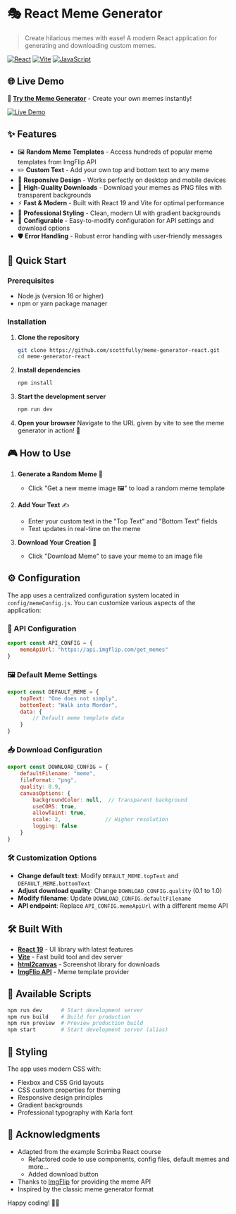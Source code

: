 # 🎭 React Meme Generator

> Create hilarious memes with ease! A modern React application for generating and downloading custom memes.

[![React](https://img.shields.io/badge/React-61DAFB?style=for-the-badge&logo=react&logoColor=black)](https://reactjs.org/)
[![Vite](https://img.shields.io/badge/Vite-646CFF?style=for-the-badge&logo=vite&logoColor=white)](https://vitejs.dev/)
[![JavaScript](https://img.shields.io/badge/JavaScript-F7DF1E?style=for-the-badge&logo=javascript&logoColor=black)](https://developer.mozilla.org/en-US/docs/Web/JavaScript)

## 🌐 Live Demo

**🚀 [Try the Meme Generator](https://meme-generator-react-dun.vercel.app)** - Create your own memes instantly!

<a href="https://meme-generator-react-dun.vercel.app" target="_blank"><img src="https://img.shields.io/badge/🔗_Live_Demo-4285F4?style=for-the-badge&logo=googlechrome&logoColor=white" alt="Live Demo" /></a>
  

## ✨ Features

- 🖼️ **Random Meme Templates** - Access hundreds of popular meme templates from ImgFlip API
- ✏️ **Custom Text** - Add your own top and bottom text to any meme
- 📱 **Responsive Design** - Works perfectly on desktop and mobile devices
- 💾 **High-Quality Downloads** - Download your memes as PNG files with transparent backgrounds
- ⚡ **Fast & Modern** - Built with React 19 and Vite for optimal performance
- 🎨 **Professional Styling** - Clean, modern UI with gradient backgrounds
- 🔧 **Configurable** - Easy-to-modify configuration for API settings and download options
- 🛡️ **Error Handling** - Robust error handling with user-friendly messages

## 🚀 Quick Start

### Prerequisites

- Node.js (version 16 or higher)
- npm or yarn package manager

### Installation

1. **Clone the repository**
   ```bash
   git clone https://github.com/scottfully/meme-generator-react.git
   cd meme-generator-react
   ```

2. **Install dependencies**
   ```bash
   npm install
   ```

3. **Start the development server**
   ```bash
   npm run dev
   ```

4. **Open your browser**
   Navigate to the URL given by vite to see the meme generator in action! 🎉

## 🎮 How to Use

1. **Generate a Random Meme** 📸
   - Click "Get a new meme image 🖼" to load a random meme template

2. **Add Your Text** ✍️
   - Enter your custom text in the "Top Text" and "Bottom Text" fields
   - Text updates in real-time on the meme

3. **Download Your Creation** 💾
   - Click "Download Meme" to save your meme to an image file

## ⚙️ Configuration

The app uses a centralized configuration system located in `config/memeConfig.js`. You can customize various aspects of the application:

### 🔧 API Configuration

```javascript
export const API_CONFIG = {
    memeApiUrl: "https://api.imgflip.com/get_memes"
}
```

### 🖼️ Default Meme Settings

```javascript
export const DEFAULT_MEME = {
    topText: "One does not simply",
    bottomText: "Walk into Mordor",
    data: {
        // Default meme template data
    }
}
```

### 📥 Download Configuration

```javascript
export const DOWNLOAD_CONFIG = {
    defaultFilename: "meme",
    fileFormat: "png",
    quality: 0.9,
    canvasOptions: {
        backgroundColor: null,  // Transparent background
        useCORS: true,
        allowTaint: true,
        scale: 2,              // Higher resolution
        logging: false
    }
}
```

### 🛠️ Customization Options

- **Change default text**: Modify `DEFAULT_MEME.topText` and `DEFAULT_MEME.bottomText`
- **Adjust download quality**: Change `DOWNLOAD_CONFIG.quality` (0.1 to 1.0)
- **Modify filename**: Update `DOWNLOAD_CONFIG.defaultFilename`
- **API endpoint**: Replace `API_CONFIG.memeApiUrl` with a different meme API

## 🛠️ Built With

- **[React 19](https://reactjs.org/)** - UI library with latest features
- **[Vite](https://vitejs.dev/)** - Fast build tool and dev server
- **[html2canvas](https://html2canvas.hertzen.com/)** - Screenshot library for downloads
- **[ImgFlip API](https://imgflip.com/api)** - Meme template provider

## 📜 Available Scripts

```bash
npm run dev      # Start development server
npm run build    # Build for production
npm run preview  # Preview production build
npm start        # Start development server (alias)
```

## 🎨 Styling

The app uses modern CSS with:
- Flexbox and CSS Grid layouts
- CSS custom properties for theming
- Responsive design principles
- Gradient backgrounds
- Professional typography with Karla font

## 🙏 Acknowledgments

- Adapted from the example Scrimba React course
  + Refactored code to use components, config files, default memes and more...
  + Added download button
- Thanks to [ImgFlip](https://imgflip.com/) for providing the meme API
- Inspired by the classic meme generator format

Happy coding! 👨‍💻
